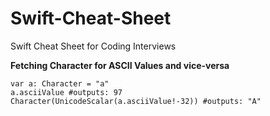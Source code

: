 # Swift-Cheat-Sheet
Swift Cheat Sheet for Coding Interviews

**Fetching Character for ASCII Values and vice-versa**
```
var a: Character = "a"
a.asciiValue #outputs: 97
Character(UnicodeScalar(a.asciiValue!-32)) #outputs: "A"

```


